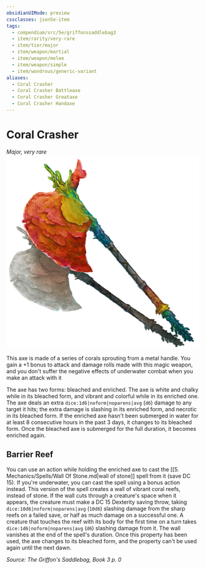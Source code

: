 ```yaml
---
obsidianUIMode: preview
cssclasses: json5e-item
tags:
  - compendium/src/5e/griffonssaddlebag3
  - item/rarity/very-rare
  - item/tier/major
  - item/weapon/martial
  - item/weapon/melee
  - item/weapon/simple
  - item/wondrous/generic-variant
aliases:
  - Coral Crasher
  - Coral Crasher Battleaxe
  - Coral Crasher Greataxe
  - Coral Crasher Handaxe
---
```

# Coral Crasher
*Major, very rare*  
![](https://raw.githubusercontent.com/TheGiddyLimit/homebrew-img/main/img/GriffonsSaddlebag3/Coral-Crasher.webp#right)  


This axe is made of a series of corals sprouting from a metal handle. You gain a +1 bonus to attack and damage rolls made with this magic weapon, and you don't suffer the negative effects of underwater combat when you make an attack with it

The axe has two forms: bleached and enriched. The axe is white and chalky while in its bleached form, and vibrant and colorful while in its enriched one. The axe deals an extra `dice:1d6|noform|noparens|avg` (`d6`) damage to any target it hits; the extra damage is slashing in its enriched form, and necrotic in its bleached form. If the enriched axe hasn't been submerged in water for at least 8 consecutive hours in the past 3 days, it changes to its bleached form. Once the bleached axe is submerged for the full duration, it becomes enriched again.

## Barrier Reef

You can use an action while holding the enriched axe to cast the [[5. Mechanics/Spells/Wall Of Stone.md\|wall of stone]] spell from it (save DC 15). If you're underwater, you can cast the spell using a bonus action instead. This version of the spell creates a wall of vibrant coral reefs, instead of stone. If the wall cuts through a creature's space when it appears, the creature must make a DC 15 Dexterity saving throw, taking `dice:10d6|noform|noparens|avg` (`10d6`) slashing damage from the sharp reefs on a failed save, or half as much damage on a successful one. A creature that touches the reef with its body for the first time on a turn takes `dice:1d6|noform|noparens|avg` (`d6`) slashing damage from it. The wall vanishes at the end of the spell's duration. Once this property has been used, the axe changes to its bleached form, and the property can't be used again until the next dawn.

*Source: The Griffon's Saddlebag, Book 3 p. 0*
